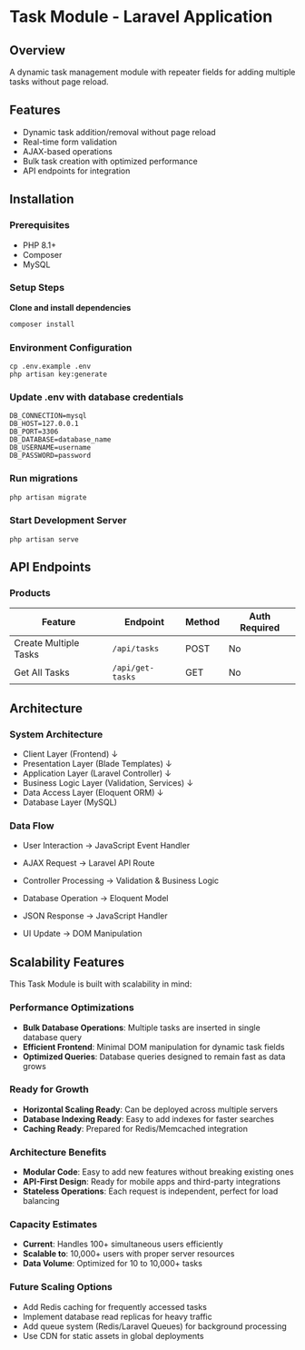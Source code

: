 # Task Module - Laravel Application

## Overview
A dynamic task management module with repeater fields for adding multiple tasks without page reload.

## Features
-  Dynamic task addition/removal without page reload
-  Real-time form validation
-  AJAX-based operations
-  Bulk task creation with optimized performance
-  API endpoints for integration

## Installation

### Prerequisites
- PHP 8.1+
- Composer
- MySQL

### Setup Steps
 **Clone and install dependencies**
   ```bash
   composer install
   ```

 ### Environment Configuration
```
cp .env.example .env
php artisan key:generate
```

 ### Update .env with database credentials
```
DB_CONNECTION=mysql
DB_HOST=127.0.0.1
DB_PORT=3306
DB_DATABASE=database_name
DB_USERNAME=username
DB_PASSWORD=password
```
 ### Run migrations
```bash
php artisan migrate
```

 ### Start Development Server
 ```
 php artisan serve
```
##  API Endpoints

### Products
| Feature          | Endpoint          | Method | Auth Required |
|------------------|-------------------|--------|---------------|
| Create Multiple Tasks  | `/api/tasks`   | POST    | No            
| Get All Tasks  | `/api/get-tasks` | GET | No      |



 ## Architecture
 ### System Architecture

- Client Layer (Frontend)
    ↓
- Presentation Layer (Blade Templates)
    ↓
- Application Layer (Laravel Controller)
    ↓
- Business Logic Layer (Validation, Services)
    ↓
- Data Access Layer (Eloquent ORM)
    ↓
- Database Layer (MySQL)

### Data Flow
- User Interaction → JavaScript Event Handler

- AJAX Request → Laravel API Route

- Controller Processing → Validation & Business Logic

- Database Operation → Eloquent Model

- JSON Response → JavaScript Handler

- UI Update → DOM Manipulation

  

## Scalability Features

This Task Module is built with scalability in mind:

###  Performance Optimizations
- **Bulk Database Operations**: Multiple tasks are inserted in single database query
- **Efficient Frontend**: Minimal DOM manipulation for dynamic task fields
- **Optimized Queries**: Database queries designed to remain fast as data grows

###  Ready for Growth
- **Horizontal Scaling Ready**: Can be deployed across multiple servers
- **Database Indexing Ready**: Easy to add indexes for faster searches
- **Caching Ready**: Prepared for Redis/Memcached integration

###  Architecture Benefits
- **Modular Code**: Easy to add new features without breaking existing ones
- **API-First Design**: Ready for mobile apps and third-party integrations
- **Stateless Operations**: Each request is independent, perfect for load balancing

###  Capacity Estimates
- **Current**: Handles 100+ simultaneous users efficiently
- **Scalable to**: 10,000+ users with proper server resources
- **Data Volume**: Optimized for 10 to 10,000+ tasks

### Future Scaling Options
- Add Redis caching for frequently accessed tasks
- Implement database read replicas for heavy traffic
- Add queue system (Redis/Laravel Queues) for background processing
- Use CDN for static assets in global deployments



   
